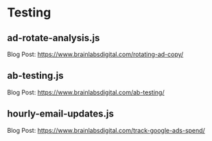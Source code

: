 # Testing

## ad-rotate-analysis.js

Blog Post: <https://www.brainlabsdigital.com/rotating-ad-copy/>

## ab-testing.js

Blog Post: <https://www.brainlabsdigital.com/ab-testing/>

## hourly-email-updates.js

Blog Post: <https://www.brainlabsdigital.com/track-google-ads-spend/>
